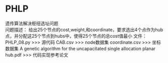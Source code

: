 # PHLP
遗传算法解决枢纽选址问题  
问题描述：
  给出25个节点的cost,weight,和coordinate，要求选出4个点作为hub点，并分配这25个节点到hubs中，使得25个节点的总cost值最小
文件：
  PHLP_08.py >>> 源代码
  CAB.csv >>> node数据集
  coordinate.csv >>> 坐标数据集
  A genetic algorithm for the uncapacitated single allocation planar hub.pdf >>> 代码实现参考论文
